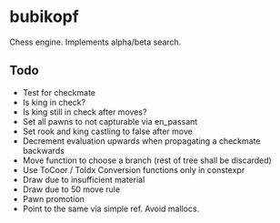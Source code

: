 # bubikopf
Chess engine. Implements alpha/beta search.

## Todo

- Test for checkmate
- Is king in check?
- Is king still in check after moves?
- Set all pawns to not capturable via en_passant
- Set rook and king castling to false after move
- Decrement evaluation upwards when propagating a checkmate backwards
- Move function to choose a branch (rest of tree shall be discarded)
- Use ToCoor / ToIdx Conversion functions only in constexpr
- Draw due to insufficient material
- Draw due to 50 move rule
- Pawn promotion
- Point to the same via simple ref. Avoid mallocs.
